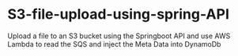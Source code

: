 # S3-file-upload-using-spring-API
Upload a file to an S3 bucket using the Springboot API and use AWS Lambda to read the SQS and inject the Meta Data into DynamoDb

